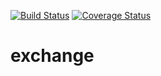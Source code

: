 [![Build Status](https://travis-ci.org/vlastachu/billing_operator.svg?branch=1.0.0%2Fdevelop)](https://travis-ci.org/vlastachu/billing_operator)
[![Coverage Status](https://coveralls.io/repos/github/vlastachu/billing_operator/badge.svg?branch=1.0.0%2Fdevelop)](https://coveralls.io/github/vlastachu/billing_operator?branch=1.0.0%2Fdevelop)
# exchange
